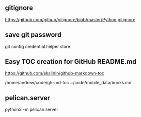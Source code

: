 ## gitignore

https://github.com/github/gitignore/blob/master/Python.gitignore

## save git password

 git config credential.helper store

## Easy TOC creation for GitHub README.md 

https://github.com/ekalinin/github-markdown-toc

/home/andrew/code/gh-md-toc   ~/code/mobile_data/books.md

## pelican.server

python3 -m pelican.server
